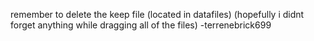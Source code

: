 remember to delete the keep file (located in datafiles)
(hopefully i didnt forget anything while dragging all of the files) -terrenebrick699
